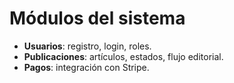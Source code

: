 # Módulos del sistema

- **Usuarios**: registro, login, roles.
- **Publicaciones**: artículos, estados, flujo editorial.
- **Pagos**: integración con Stripe.